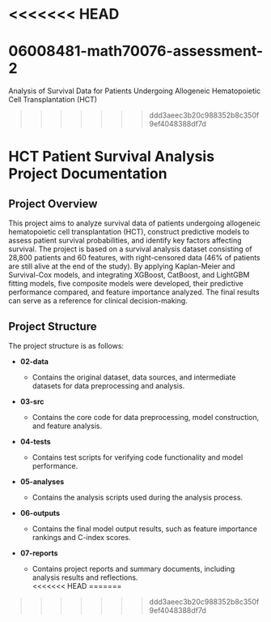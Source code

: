 <<<<<<< HEAD
=======
# 06008481-math70076-assessment-2
Analysis of Survival Data for Patients Undergoing Allogeneic Hematopoietic Cell Transplantation (HCT)

>>>>>>> ddd3aeec3b20c988352b8c350f9ef4048388df7d
# HCT Patient Survival Analysis Project Documentation

## Project Overview

This project aims to analyze survival data of patients undergoing allogeneic hematopoietic cell transplantation (HCT), construct predictive models to assess patient survival probabilities, and identify key factors affecting survival. The project is based on a survival analysis dataset consisting of 28,800 patients and 60 features, with right-censored data (46% of patients are still alive at the end of the study). By applying Kaplan-Meier and Survival-Cox models, and integrating XGBoost, CatBoost, and LightGBM fitting models, five composite models were developed, their predictive performance compared, and feature importance analyzed. The final results can serve as a reference for clinical decision-making.

## Project Structure

The project structure is as follows:

- **02-data**  
  - Contains the original dataset, data sources, and intermediate datasets for data preprocessing and analysis.  

- **03-src**  
  - Contains the core code for data preprocessing, model construction, and feature analysis.  

- **04-tests**  
  - Contains test scripts for verifying code functionality and model performance.  

- **05-analyses**  
  - Contains the analysis scripts used during the analysis process.  

- **06-outputs**  
  - Contains the final model output results, such as feature importance rankings and C-index scores.  

- **07-reports**  
  - Contains project reports and summary documents, including analysis results and reflections.  
<<<<<<< HEAD
=======

>>>>>>> ddd3aeec3b20c988352b8c350f9ef4048388df7d
